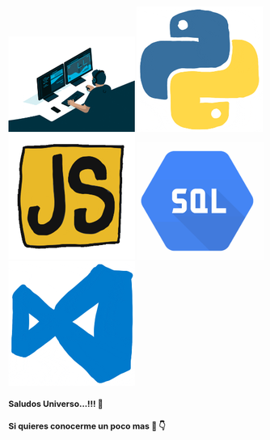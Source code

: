 <img src= "https://github.com/Iormaieru/Iormaieru/blob/main/giph.gif" width="250"> <img src= "https://github.com/Iormaieru/Iormaieru/blob/main/giphy.gif" width="250"> <img src= "https://github.com/Iormaieru/Iormaieru/blob/main/javascript.gif" width="250"> <img src= "https://github.com/Iormaieru/Iormaieru/blob/main/sql.gif" width="250"> <img src= "https://github.com/Iormaieru/Iormaieru/blob/main/vscode.gif" width="250">


### Saludos Universo...!!! :rocket:


<!--
**Iormaieru/Iormaieru** is a ✨ _special_ ✨ repository because its `README.md` (this file) appears on your GitHub profile.

Here are some ideas to get you started:

- 🔭 I’m currently working on ...
- 🌱 I’m currently learning ...
- 👯 I’m looking to collaborate on ...
- 🤔 I’m looking for help with ...
- 💬 Ask me about ...
- 📫 How to reach me: ...
- 😄 Pronouns: ...
- ⚡ Fun fact: ...
-->

### Si quieres conocerme un poco mas :mag_right: :point_down:
